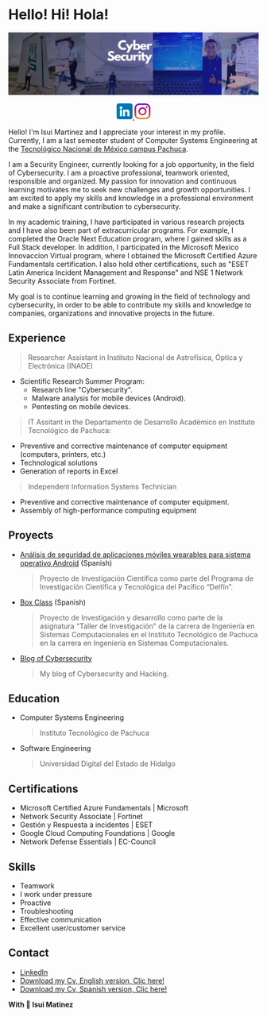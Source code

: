 # Hello! Hi! Hola!
![Banner](https://github.com/IsuiLugo/IsuiLugo/blob/main/Images/Banner%20Para%20LinkedIn%20Desarrollador%20De%20Software%20Moderno%20Negro%20(1).png?raw=true)
<div align="center">
  <a href="https://www.linkedin.com/in/isui-lugo-martinez">
    <img src="https://github.com/IsuiLugo/IsuiLugo/blob/main/Images/linkedin.png?raw=true" alt="Linkedin">
  </a>
  <a href="https://www.instagram.com/isui_lugo_/">
    <img src="https://github.com/IsuiLugo/IsuiLugo/blob/main/Images/instagram.png?raw=true" alt="Instagram">
  </a>
</div>

Hello! I'm Isui Martinez and I appreciate your interest in my profile. Currently, I am a last semester student of Computer Systems Engineering at the [Tecnológico Nacional de México campus Pachuca](http://pachuca.tecnm.mx/index.php).  

I am a Security Engineer, currently looking for a job opportunity, in the field of Cybersecurity. I am a proactive professional, teamwork oriented, responsible and organized. My passion for innovation and continuous learning motivates me to seek new challenges and growth opportunities. I am excited to apply my skills and knowledge in a professional environment and make a significant contribution to cybersecurity.  

In my academic training, I have participated in various research projects and I have also been part of extracurricular programs. For example, I completed the Oracle Next Education program, where I gained skills as a Full Stack developer. In addition, I participated in the Microsoft Mexico Innovaccion Virtual program, where I obtained the Microsoft Certified Azure Fundamentals certification. I also hold other certifications, such as "ESET Latin America Incident Management and Response" and NSE 1 Network Security Associate from Fortinet.

My goal is to continue learning and growing in the field of technology and cybersecurity, in order to be able to contribute my skills and knowledge to companies, organizations and innovative projects in the future.

## Experience
> Researcher Assistant in Instituto Nacional de Astrofísica, Óptica y Electrónica (INAOE)
  - Scientific Research Summer Program:
    - Research line "Cybersecurity".
    - Malware analysis for mobile devices (Android).
    - Pentesting on mobile devices.
   
> IT Assitant in the Departamento de Desarrollo Académico en Instituto Tecnológico de Pachuca:
  * Preventive and corrective maintenance of computer equipment (computers, printers, etc.)
  * Technological solutions
  * Generation of reports in Excel

> Independent Information Systems Technician
  * Preventive and corrective maintenance of computer equipment.
  * Assembly of high-performance computing equipment


## Proyects
- [Análisis de seguridad de aplicaciones móviles wearables para sistema operativo Android](https://github.com/IsuiLugo/Verano-Cientifico-Delfin-INAOE-CCC-TECNM_PACHUCA) (Spanish)
  > Proyecto de Investigación Científica como parte del Programa de Investigación Científica y Tecnológica del Pacífico “Delfín”.

- [Box Class](https://www.boxclass.net) (Spanish)
  > Proyecto de Investigación y desarrollo como parte de la asignatura "Taller de Investigación" de la carrera de Ingeniería en Sistemas Computacionales en el Instituto Tecnológico de Pachuca en la carrera en Ingeniería en Sistemas Computacionales.

- [Blog of Cybersecurity](https://l19200205.wixsite.com/cybersecdevadvance/blog)
  > My blog of Cybersecurity and Hacking.

## Education
- Computer Systems Engineering
   > Instituto Tecnológico de Pachuca

- Software Engineering
   > Universidad Digital del Estado de Hidalgo

## Certifications
* Microsoft Certified Azure Fundamentals | Microsoft
* Network Security Associate | Fortinet
* Gestión y Respuesta a incidentes | ESET
* Google Cloud Computing Foundations | Google
* Network Defense Essentials | EC-Council
## Skills
* Teamwork
* I work under pressure
* Proactive
* Troubleshooting
* Effective communication
* Excellent user/customer service

     
## Contact
- [LinkedIn](https://www.linkedin.com/in/isui-lugo-martinez/)
- [Download my Cv, English version, Clic here!](https://github.com/IsuiLugo/IsuiLugo/blob/77321637479dc4c648540fe1e5eab0902671723d/Images/cv%20isui%20Azul%20ver%20english.pdf)
- [Download my Cv, Spanish version, Clic here!](https://github.com/IsuiLugo/IsuiLugo/blob/main/Images/cv%20isui%20martinez%20espa%C3%B1ol%20azul%20obscuro%20(2).pdf)

**With 💙 Isui Matinez**

